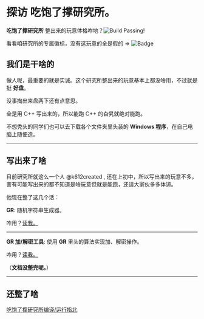 # 探访 吃饱了撑研究所。
**吃饱了撑研究所** 整出来的玩意体格咋地？![Build Passing!](https://img.shields.io/badge/build-passing-brightgreen)

看看咱研究所的专属徽标，没有这玩意的全是假的 => ![Badge](https://img.shields.io/badge/Nonsense-Laboratory-blue)

## 我们是干啥的
做人呢，最重要的就是实诚。这个研究所整出来的玩意基本上都没啥用，不过就是挺 **好盘**。

没事掏出来盘两下还有点意思。

全是用 C++ 写出来的，所以能跑 C++ 的旮旯就绝对能跑。

不想秃头的同学们也可以去下载各个文件夹里头装的 **Windows 程序**，在自己电脑上随便造。
****
## 写出来了啥
目前研究所就这么一个人 @k612created , 还在上初中，所以写出来的玩意不多，害有可能写出来的都不知道是啥玩意但就是能跑，还请大家伙多多体谅。

他现在整了这几个活：

**GR**: 随机字符串生成器。

咋用？[读我。](https://github.com/k612created/nonsense-lab/blob/master/gr/README_zh.md)

****

**GR 加/解密工具**: 使用 **GR** 里头的算法实现加、解密操作。

咋用？[读我。](https://github.com/k612created/nonsense-lab/blob/master/gr-encdecrypt/README_zh.md)

（**文档没整完呢。**）

****
## 还整了啥
[吃饱了撑研究所编译/运行指北](https://github.com/k612created/nonsense-lab/blob/master/compile_run_guide_zh.md)
